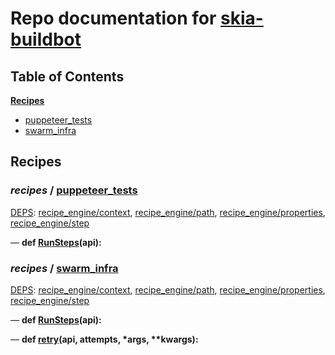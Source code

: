 <!--- AUTOGENERATED BY `./recipes.py test train` -->
# Repo documentation for [skia-buildbot]()
## Table of Contents

**[Recipes](#Recipes)**
  * [puppeteer_tests](#recipes-puppeteer_tests)
  * [swarm_infra](#recipes-swarm_infra)
## Recipes

### *recipes* / [puppeteer\_tests](/infra/bots/recipes/puppeteer_tests.py)

[DEPS](/infra/bots/recipes/puppeteer_tests.py#1): [recipe\_engine/context][recipe_engine/recipe_modules/context], [recipe\_engine/path][recipe_engine/recipe_modules/path], [recipe\_engine/properties][recipe_engine/recipe_modules/properties], [recipe\_engine/step][recipe_engine/recipe_modules/step]

&mdash; **def [RunSteps](/infra/bots/recipes/puppeteer_tests.py#9)(api):**
### *recipes* / [swarm\_infra](/infra/bots/recipes/swarm_infra.py)

[DEPS](/infra/bots/recipes/swarm_infra.py#13): [recipe\_engine/context][recipe_engine/recipe_modules/context], [recipe\_engine/path][recipe_engine/recipe_modules/path], [recipe\_engine/properties][recipe_engine/recipe_modules/properties], [recipe\_engine/step][recipe_engine/recipe_modules/step]

&mdash; **def [RunSteps](/infra/bots/recipes/swarm_infra.py#36)(api):**

&mdash; **def [retry](/infra/bots/recipes/swarm_infra.py#24)(api, attempts, \*args, \*\*kwargs):**

[recipe_engine/recipe_modules/context]: https://chromium.googlesource.com/infra/luci/recipes-py.git/+/d459837f12b4d8d7e032c9b474d9a23f6935ff35/README.recipes.md#recipe_modules-context
[recipe_engine/recipe_modules/path]: https://chromium.googlesource.com/infra/luci/recipes-py.git/+/d459837f12b4d8d7e032c9b474d9a23f6935ff35/README.recipes.md#recipe_modules-path
[recipe_engine/recipe_modules/properties]: https://chromium.googlesource.com/infra/luci/recipes-py.git/+/d459837f12b4d8d7e032c9b474d9a23f6935ff35/README.recipes.md#recipe_modules-properties
[recipe_engine/recipe_modules/step]: https://chromium.googlesource.com/infra/luci/recipes-py.git/+/d459837f12b4d8d7e032c9b474d9a23f6935ff35/README.recipes.md#recipe_modules-step
